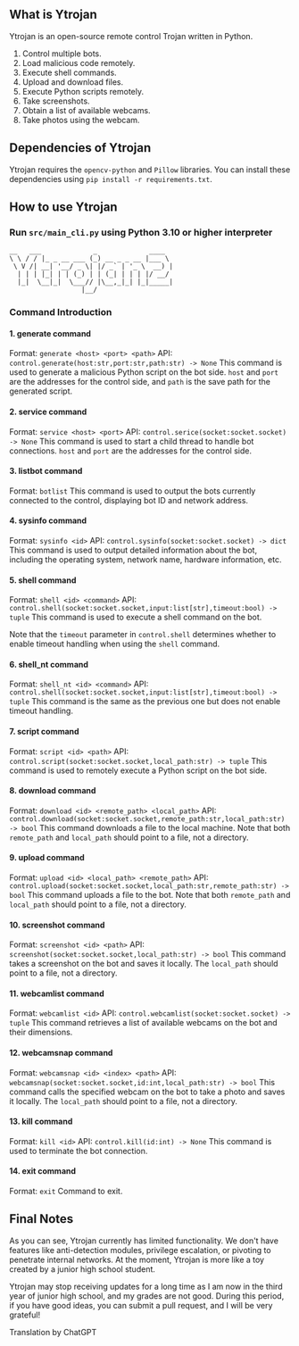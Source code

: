 ## What is Ytrojan

Ytrojan is an open-source remote control Trojan written in Python.

1. Control multiple bots.
2. Load malicious code remotely.
3. Execute shell commands.
4. Upload and download files.
5. Execute Python scripts remotely.
6. Take screenshots.
7. Obtain a list of available webcams.
8. Take photos using the webcam.

## Dependencies of Ytrojan

Ytrojan requires the `opencv-python` and `Pillow` libraries. You can install these dependencies using `pip install -r requirements.txt`.

## How to use Ytrojan

### Run `src/main_cli.py` using Python 3.10 or higher interpreter
    __   ___             _             ____  
    \ \ / / |_ _ __ ___ (_) __ _ _ __ |___ \ 
     \ V /| __| '__/ _ \| |/ _` | '_ \  __) |
      | | | |_| | | (_) | | (_| | | | |/ __/ 
      |_|  \__|_|  \___// |\__,_|_| |_|_____|
                      |__/   

### Command Introduction

#### 1. generate command

Format: `generate <host> <port> <path>`
API: `control.generate(host:str,port:str,path:str) -> None`
This command is used to generate a malicious Python script on the bot side. `host` and `port` are the addresses for the control side, and `path` is the save path for the generated script.

#### 2. service command

Format: `service <host> <port>`
API: `control.serice(socket:socket.socket) -> None`
This command is used to start a child thread to handle bot connections. `host` and `port` are the addresses for the control side.

#### 3. listbot command

Format: `botlist`
This command is used to output the bots currently connected to the control, displaying bot ID and network address.

#### 4. sysinfo command

Format: `sysinfo <id>`
API: `control.sysinfo(socket:socket.socket) -> dict`
This command is used to output detailed information about the bot, including the operating system, network name, hardware information, etc.

#### 5. shell command

Format: `shell <id> <command>`
API: `control.shell(socket:socket.socket,input:list[str],timeout:bool) -> tuple`
This command is used to execute a shell command on the bot.

Note that the `timeout` parameter in `control.shell` determines whether to enable timeout handling when using the `shell` command.

#### 6. shell_nt command

Format: `shell_nt <id> <command>`
API: `control.shell(socket:socket.socket,input:list[str],timeout:bool) -> tuple`
This command is the same as the previous one but does not enable timeout handling.

#### 7. script command

Format: `script <id> <path>`
API: `control.script(socket:socket.socket,local_path:str) -> tuple`
This command is used to remotely execute a Python script on the bot side.

#### 8. download command

Format: `download <id> <remote_path> <local_path>`
API: `control.download(socket:socket.socket,remote_path:str,local_path:str) -> bool`
This command downloads a file to the local machine. Note that both `remote_path` and `local_path` should point to a file, not a directory.

#### 9. upload command

Format: `upload <id> <local_path> <remote_path>`
API: `control.upload(socket:socket.socket,local_path:str,remote_path:str) -> bool`
This command uploads a file to the bot. Note that both `remote_path` and `local_path` should point to a file, not a directory.

#### 10. screenshot command

Format: `screenshot <id> <path>`
API: `screenshot(socket:socket.socket,local_path:str) -> bool`
This command takes a screenshot on the bot and saves it locally. The `local_path` should point to a file, not a directory.

#### 11. webcamlist command

Format: `webcamlist <id>`
API: `control.webcamlist(socket:socket.socket) -> tuple`
This command retrieves a list of available webcams on the bot and their dimensions.

#### 12. webcamsnap command

Format: `webcamsnap <id> <index> <path>`
API: `webcamsnap(socket:socket.socket,id:int,local_path:str) -> bool`
This command calls the specified webcam on the bot to take a photo and saves it locally. The `local_path` should point to a file, not a directory.

#### 13. kill command

Format: `kill <id>`
API: `control.kill(id:int) -> None`
This command is used to terminate the bot connection.

#### 14. exit command

Format: `exit`
Command to exit.

## Final Notes   

As you can see, Ytrojan currently has limited functionality. We don't have features like anti-detection modules, privilege escalation, or pivoting to penetrate internal networks. At the moment, Ytrojan is more like a toy created by a junior high school student.

Ytrojan may stop receiving updates for a long time as I am now in the third year of junior high school, and my grades are not good. During this period, if you have good ideas, you can submit a pull request, and I will be very grateful!   

Translation by ChatGPT
